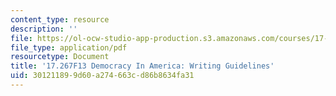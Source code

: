 ```yaml
---
content_type: resource
description: ''
file: https://ol-ocw-studio-app-production.s3.amazonaws.com/courses/17-267-democracy-in-america-fall-2013/301211899d60a274663cd86b8634fa31_MIT17_267F13_WritingGuide.pdf
file_type: application/pdf
resourcetype: Document
title: '17.267F13 Democracy In America: Writing Guidelines'
uid: 30121189-9d60-a274-663c-d86b8634fa31
---
```


